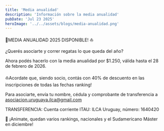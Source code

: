 ```yaml
---
title: 'Media anualidad'
description: 'Información sobre la media anualidad'
pubDate: 'Jul 23 2025'
heroImage: '../../assets/blogs/media-anualidad.png'
---
```

🌊MEDIA ANUALIDAD 2025 DISPONIBLE! ⛵️

¿Querés asociarte y correr regatas lo que queda del año?

Ahora podés hacerlo con la media anualidad por $1.250, válida hasta el 28 de febrero de 2026.

⛵️Acordate que, siendo socio, contás con 40% de descuento en las inscripciones de todas las fechas ranking!

Para asociarte, envía tu nombre, cédula y comprobante de transferencia a asociacion.uruguaya.ilca@gmail.com

TRANSFERENCIA: Cuenta corriente ITAU: ILCA Uruguay, número: 1640420

🌊 ¡Animate, quedan varios rankings, nacionales y el Sudamericano Máster en diciembre!
